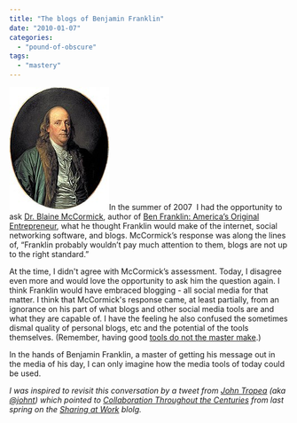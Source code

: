 ```yaml
---
title: "The blogs of Benjamin Franklin"
date: "2010-01-07"
categories: 
  - "pound-of-obscure"
tags: 
  - "mastery"
---
```


![](images/180px-Benjamin_Franklin_by_Jean-Baptiste_Greuze.jpg "Benjamin Franklin")In the summer of 2007  I had the opportunity to ask [Dr. Blaine McCormick](http://www.baylor.edu/christianleadership/index.php?id=36965 "Baylor University:  Blaine McCormick"), author of [Ben Franklin: America’s Original Entrepreneur](http://www.shelfari.com/books/24186/Ben-Franklin "Shelfari.com:  Ben Franklin"), what he thought Franklin would make of the internet, social networking software, and blogs. McCormick’s response was along the lines of, “Franklin probably wouldn’t pay much attention to them, blogs are not up to the right standard.”

At the time, I didn't agree with McCormick’s assessment. Today, I disagree even more and would love the opportunity to ask him the question again. I think Franklin would have embraced blogging - all social media for that matter. I think that McCormick's response came, at least partially, from an ignorance on his part of what blogs and other social media tools are and what they are capable of. I have the feeling he also confused the sometimes dismal quality of personal blogs, etc and the potential of the tools themselves. (Remember, having good [tools do not the master make](http://blog.gbrettmiller.com/tools-do-not-a-master-or-failure-make/).)

In the hands of Benjamin Franklin, a master of getting his message out in the media of his day, I can only imagine how the media tools of today could be used.

_I was inspired to revisit this conversation by a tweet from_ [_John Tropea_](http://libraryclips.blogsome.com) _(aka_ [_@johnt_](http://www.twitter.com/johnt)_) which pointed to_ [_Collaboration Throughout the Centuries_](http://www.sharingatwork.com/2009/05/collaboration-throughout-the-centuries-a-letter-from-a-reader/) _from last spring on the_ _[Sharing at Work](http://www.sharingatwork.com)_ _blolg._
